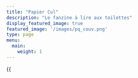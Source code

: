 ```yaml
---
title: "Papier Cul"
description: "Le fanzine à lire aux toilettes"
display_featured_image: true
featured_image: '/images/pq_couv.png'
type: page
menu:
  main:
    weight: 1
---
```

<section class="fanzine-line">
	<div class="fanzine-description">
		{{<title "Acheter le fanzine" >}}
		<ul>
			<li>Le fanzine est disponible à prix libre. C'est-à-dire que tu donnes ce que tu veux et ce que tu peux.</li>
			<li>Le fanzine sera envoyé en PDF sur ton adresse mail.</li>
			<li>L'achat du fanzine (peu importe le prix.) t'offre une adhesion à l'association Origamie.</li>
			<li>Tous les bénéfices de la vente du fanzine seront déstinés à la rémunération des artistes ayant collaboré et au fonctionnement de l'association.</li>
		</ul>
	</div>
	<div class="fanzine-product">
		<div class="payhip-embed-page" data-key="1qcd">PQ Le Fanzine</div>
	</div>
</section>

{{<title "Papier Cul, le fanzine" >}}

Papier Cul est un fanzine de divertissement artistique et engagé. 

Créé en 2020 par le collectif Origamie, ce fanzine met en avant des artistes indépendants et offre à ceux qui y participent une liberté de ton totale. 

Le numéro zéro de Papier Cul sort en mai 2020 et doit s’adapter au format webzine pour exister malgré la pandémie du COVID-19.

Ce numéro est accessible à prix libre afin de le rendre accessible au plus grand nombre et également de pouvoir dégager des bénéfices afin de pouvoir rémunérer les différents artistes qui ont collaborés. 

Bonne lecture.

{{<title "Pourquoi le prix libre ?" >}}

Le prix libre est une prat​iq​ue de solid​ar​ité, chaque individu, quels que soient ses reven​us, peut bénéf​ic​ier des mêmes serv​ic​es.

Le prix libre implique aussi une notion de resp​ons​ab​il​is​at​ion, d’entraide et d’échange. La mise en place d’un prix libre répond à un désir de non-surc​onsomm​at​ion (récup, dons, prêt, etc.), de volont​ar​iat et d’invent​iv​ité.

Par ce concept, ce n’est pas le vend​eur qui fixe le prix, mais le consommateur. Il s’agit de part​ic​ip​er à la haut​eur de ses moyens et de ses envies. Quels sont mes moyens ? Quels sont les frais occasionnés pour le vendeur ? À quel point ai-je envie de participer ? Etc...

On s’éloigne ainsi d’une attitude consommatrice et consumériste, où la somme que l’on donne est un geste rapide et automatique.


<script type="text/javascript" src="https://payhip.com/embed-page.js?v=24u68984"></script>

